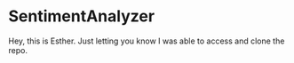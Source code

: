 # SentimentAnalyzer

Hey, this is Esther. Just letting you know I was able to access and clone the repo. 